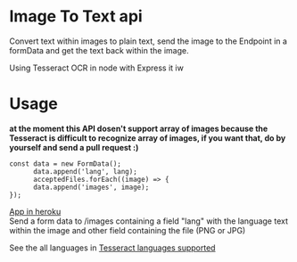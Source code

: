 # Image To Text api
Convert text within images to plain text, send the image to the Endpoint in a formData and get the text back within the image.

Using Tesseract OCR in node with Express
it iw
# Usage
**at the moment  this API dosen't support array of images because the Tesseract is difficult to recognize array of images, if you want that, do by yourself and send a pull request :)**

```
const data = new FormData();
      data.append('lang', lang);
      acceptedFiles.forEach((image) => {
      data.append('images', image);
});
```

<a target="_blank" rel="noopener noreferrer" href="https://image-to-text-api.herokuapp.com/">App in heroku</a>  
Send a form data to /images containing a field "lang" with the language text within the image and other field containing the file (PNG or JPG)  

See the all languages in <a target="_blank" rel="noopener noreferrer" href="https://tesseract-ocr.github.io/tessdoc/Data-Files#data-files-for-version-400-november-29-2016">Tesseract languages supported</a>
